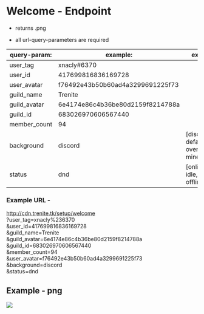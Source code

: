 # Welcome - Endpoint

- returns .png

- all url-query-parameters are required

  

| query-param: | example:                         | extras:                                  |
| ------------ | -------------------------------- | ---------------------------------------- |
| user_tag     | xnacly#6370                      |                                          |
| user_id      | 417699816836169728               |                                          |
| user_avatar  | f76492e43b50b60ad4a3299691225f73 |                                          |
| guild_name   | Trenite                          |                                          |
| guild_avatar | 6e4174e86c4b36be80d2159f8214788a |                                          |
| guild_id     | 683026970606567440               |                                          |
| member_count | 94                               |                                          |
| background   | discord                          | [discord, default, overwatch, minecraft] |
| status       | dnd                              | [online, idle, dnd, offline]             |

### Example URL - 
http://cdn.trenite.tk/setup/welcome<br>
?user_tag=xnacly%236370<br>
&user_id=417699816836169728<br>
&guild_name=Trenite<br>
&guild_avatar=6e4174e86c4b36be80d2159f8214788a<br>
&guild_id=683026970606567440<br>
&member_count=94<br>
&user_avatar=f76492e43b50b60ad4a3299691225f73<br>
&background=discord<br>
&status=dnd<br>

## Example - png
<img src="https://github.com/Trenite/image-manipulation-api/blob/master/docs/welcome/welcome.png"/>
